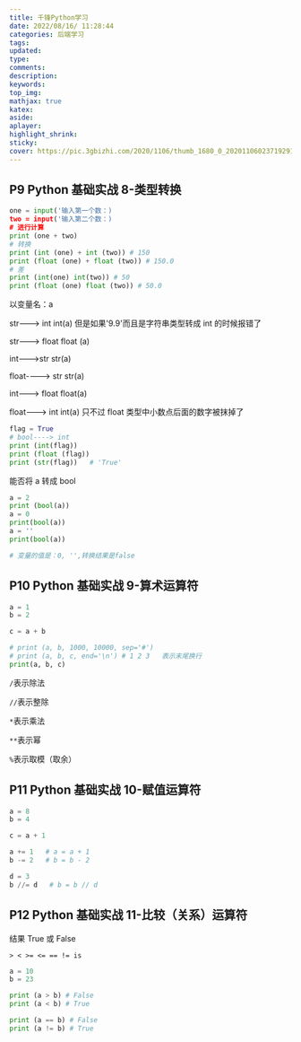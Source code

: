 ```yaml
---
title: 千锋Python学习
date: 2022/08/16/ 11:28:44
categories: 后端学习
tags:
updated:
type:
comments:
description:
keywords:
top_img:
mathjax: true
katex:
aside:
aplayer:
highlight_shrink:
sticky:
cover: https://pic.3gbizhi.com/2020/1106/thumb_1680_0_20201106023719291.jpg
---
```


## P9 Python 基础实战 8-类型转换

```python
one = input('输入第一个数：)
two = input('输入第二个数：)
# 进行计算
print (one + two)
# 转换
print (int (one) + int (two)) # 150
print (float (one) + float (two)) # 150.0
# 差
print (int(one) int(two)) # 50
print (float (one) float (two)) # 50.0
```

以变量名：a

str---> int int(a) 但是如果'9.9'而且是字符串类型转成 int 的时候报错了

str---> float float (a)

int--->str str(a)

float----> str str(a)

int---> float float(a)

float---> int int(a) 只不过 float 类型中小数点后面的数字被抹掉了

```python
flag = True
# bool----> int
print (int(flag))
print (float (flag))
print (str(flag))   # 'True'
```

能否将 a 转成 bool

```python
a = 2
print (bool(a))
a = 0
print(bool(a))
a = ''
print(bool(a))

# 变量的值是：0, '',转换结果是false
```

## P10 Python 基础实战 9-算术运算符

```python
a = 1
b = 2

c = a + b

# print (a, b, 1000, 10000, sep='#')
# print (a, b, c, end='\n') # 1 2 3   表示末尾换行
print(a, b, c)
```

`/`表示除法

`//`表示整除

`*`表示乘法

`**`表示幂

`%`表示取模（取余）

## P11 Python 基础实战 10-赋值运算符

```python
a = 8
b = 4

c = a + 1

a += 1   # a = a + 1
b -= 2   # b = b - 2

d = 3
b //= d   # b = b // d
```

## P12 Python 基础实战 11-比较（关系）运算符

结果 True 或 False

`> < >= <= == != is`

```python
a = 10
b = 23

print (a > b) # False
print (a < b) # True

print (a == b) # False
print (a != b) # True
```
